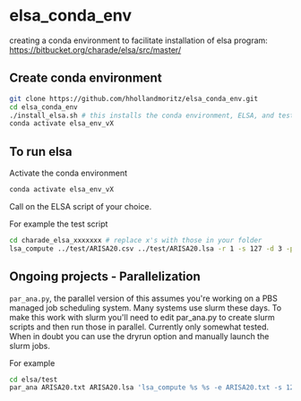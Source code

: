 # elsa_conda_env
creating a conda environment to facilitate installation of elsa program: https://bitbucket.org/charade/elsa/src/master/

## Create conda environment

``` bash
git clone https://github.com/hhollandmoritz/elsa_conda_env.git
cd elsa_conda_env
./install_elsa.sh # this installs the conda environment, ELSA, and tests the installation
conda activate elsa_env_vX
```

## To run elsa

Activate the conda environment
``` bash
conda activate elsa_env_vX
```
Call on the ELSA script of your choice. 

For example the test script
```bash
cd charade_elsa_xxxxxxx # replace x's with those in your folder
lsa_compute ../test/ARISA20.csv ../test/ARISA20.lsa -r 1 -s 127 -d 3 -p theo -x 1000 -f linear -n percentileZ -e ../test/ARISA20.csv -m 0
```


## Ongoing projects - Parallelization
`par_ana.py`, the parallel version of this assumes you're working on a PBS managed job scheduling system. Many systems use slurm these days. To make this work with slurm you'll need to edit par_ana.py to create slurm scripts and then run those in parallel. Currently only somewhat tested. When in doubt you can use the dryrun option and manually launch the slurm jobs.

For example
```bash
cd elsa/test
par_ana ARISA20.txt ARISA20.lsa 'lsa_compute %s %s -e ARISA20.txt -s 127 -r 1 -p theo' $PWD -d DRYRUN
```
